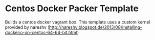 Centos Docker Packer Template
=============================

Builds a centos docker vagrant box. This template uses a custom 
kernel provided by nareshv (http://nareshv.blogspot.de/2013/08/installing-dockerio-on-centos-64-64-bit.html)

